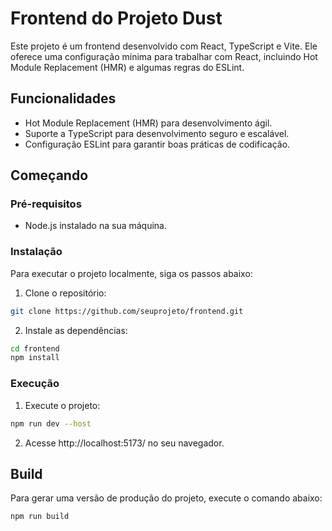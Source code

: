 # Frontend do Projeto Dust

Este projeto é um frontend desenvolvido com React, TypeScript e Vite. Ele oferece uma configuração mínima para trabalhar com React, incluindo Hot Module Replacement (HMR) e algumas regras do ESLint.

## Funcionalidades

- Hot Module Replacement (HMR) para desenvolvimento ágil.
- Suporte a TypeScript para desenvolvimento seguro e escalável.
- Configuração ESLint para garantir boas práticas de codificação.

## Começando

### Pré-requisitos

- Node.js instalado na sua máquina.

### Instalação

Para executar o projeto localmente, siga os passos abaixo:

1. Clone o repositório:

```bash
git clone https://github.com/seuprojeto/frontend.git
```

2. Instale as dependências:

```bash
cd frontend
npm install
```

### Execução

1. Execute o projeto:

```bash
npm run dev --host
```

2. Acesse http://localhost:5173/ no seu navegador.

## Build

Para gerar uma versão de produção do projeto, execute o comando abaixo:

```bash
npm run build
```
